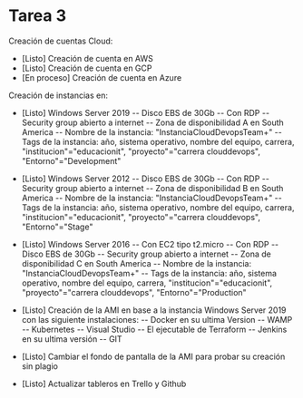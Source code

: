 # Tarea 3

Creación de cuentas Cloud:

- [Listo] Creación de cuenta en AWS
- [Listo] Creación de cuenta en GCP
- [En proceso] Creación de cuenta en Azure

Creación de instancias en:

- [Listo] Windows Server 2019
  -- Disco EBS de 30Gb
  -- Con RDP
  -- Security group abierto a internet
  -- Zona de disponibilidad A en South America
  -- Nombre de la instancia: "InstanciaCloudDevopsTeam+<nombre-del-equipo>"
  -- Tags de la instancia: año, sistema operativo, nombre del equipo, carrera, "institucion"="educacionit", "proyecto"="carrera clouddevops", "Entorno"="Development"
- [Listo] Windows Server 2012
  -- Disco EBS de 30Gb
  -- Con RDP
  -- Security group abierto a internet
  -- Zona de disponibilidad B en South America
  -- Nombre de la instancia: "InstanciaCloudDevopsTeam+<nombre-del-equipo>"
  -- Tags de la instancia: año, sistema operativo, nombre del equipo, carrera, "institucion"="educacionit", "proyecto"="carrera clouddevops", "Entorno"="Stage"
- [Listo] Windows Server 2016
  -- Con EC2 tipo t2.micro
  -- Con RDP
  -- Disco EBS de 30Gb
  -- Security group abierto a internet
  -- Zona de disponibilidad C en South America
  -- Nombre de la instancia: "InstanciaCloudDevopsTeam+<nombre-del-equipo>"
  -- Tags de la instancia: año, sistema operativo, nombre del equipo, carrera, "institucion"="educacionit", "proyecto"="carrera clouddevops", "Entorno"="Production"

- [Listo] Creación de la AMI en base a la instancia Windows Server 2019 con las siguiente instalaciones:
  -- Docker en su ultima Version
  -- WAMP
  -- Kubernetes
  -- Visual Studio
  -- El ejecutable de Terraform
  -- Jenkins en su ultima versión
  -- GIT

- [Listo] Cambiar el fondo de pantalla de la AMI para probar su creación sin plagio

- [Listo] Actualizar tableros en Trello y Github
